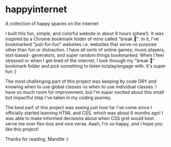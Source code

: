 # happyinternet
A collection of happy spaces on the internet

I built this fun, simple, and colorful website in about 8 hours (phew!). It was
inspired by a Chrome bookmark folder of mine called "break 🌱". In it, I've bookmarked
"just-for-fun" websites i.e. websites that serve no purpose other than fun or
distraction. I have all sorts of online games, music players, text-based-
generators, and super random things bookmarked. When I feel stressed or when
I get tired of the internet, I look through my "break 🌱" bookmark folder and pick
something to listen to/play/engage with. It's super fun :)

The most challenging part of this project was keeping by code DRY and knowing
when to use global classes vs when to use individual classes. I have so much room
for improvement, but I'm super excited about this small but impactful step
I've taken in my coding journey.

The best part of this project was seeing just how far I've come since I officially
started learning HTML and CSS, which was about 6 months ago! I was able to make
informed decisions about when CSS grid would best serve me over
flex-box and vice versa. Aaah, I'm so happy, and I hope you like this project!

Thanks for reading,
Mandile :)
